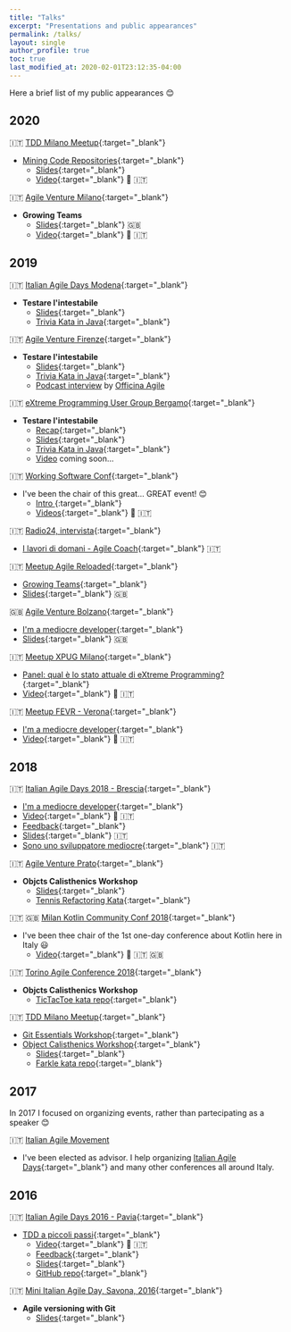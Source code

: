 ```yaml
---
title: "Talks"
excerpt: "Presentations and public appearances"
permalink: /talks/
layout: single
author_profile: true
toc: true
last_modified_at: 2020-02-01T23:12:35-04:00
---
```

Here a brief list of my public appearances :blush:

## 2020
:it: [TDD Milano Meetup](https://www.meetup.com/it-IT/TDD-Milano){:target="_blank"}  
* [Mining Code Repositories](https://www.meetup.com/it-IT/TDD-Milano/events/273031114/){:target="_blank"}
  * [Slides](https://docs.google.com/presentation/d/1EbqhJNjNU2hNCj1GluP7OG6In3wdLf2U74T4wrkhOxo/edit?usp=sharing){:target="_blank"}
  * [Video](https://youtu.be/KdrO_SQe-ds){:target="_blank"} :movie_camera: :it:


:it: [Agile Venture Milano](https://www.agilemovement.it/venture/2020/milano/){:target="_blank"}  
* **Growing Teams**
  * [Slides](https://www.slideshare.net/FerdinandoSantacroce/growing-teams-152158846){:target="_blank"} :uk:
  * [Video](https://vimeo.com/394385611){:target="_blank"} :movie_camera: :it:

## 2019
:it: [Italian Agile Days Modena](https://www.agileday.it/){:target="_blank"}  
* **Testare l'intestabile**
  * [Slides](https://www.slideshare.net/FerdinandoSantacroce/testare-lintestabile-italian-agile-days-2019-iad19){:target="_blank"}
  * [Trivia Kata in Java](https://github.com/jesuswasrasta/trivia-java){:target="_blank"}

:it: [Agile Venture Firenze](https://www.agilemovement.it/venture/2019/firenze/){:target="_blank"}  
* **Testare l'intestabile**
  * [Slides](https://www.slideshare.net/FerdinandoSantacroce/testare-lintestabile-workshop-agile-venture-firenze){:target="_blank"}
  * [Trivia Kata in Java](https://github.com/jesuswasrasta/trivia-java){:target="_blank"}
  * [Podcast interview](https://www.spreaker.com/user/10553302/intervista-ferdinandosantacroce-avfi) by [Officina Agile](https://www.officinaagile.it/)

:it: [eXtreme Programming User Group Bergamo](https://xpugbg.it/){:target="_blank"}  
* **Testare l'intestabile**
  * [Recap](https://xpugbg.it/blog/meetup-workshop-testare-l-intestabile-ferdinando-santacroce-resoconto/){:target="_blank"}
  * [Slides](https://www.slideshare.net/FerdinandoSantacroce/testare-lintestabile-workshop-xpugbg){:target="_blank"}
  * [Trivia Kata in Java](https://github.com/jesuswasrasta/trivia-java){:target="_blank"}
  * [Video](http://www.youtube.com/channel/UCkcDXjR2__NioW1m4voqH6w) coming soon...

:it: [Working Software Conf](https://www.agilemovement.it/workingsoftware/){:target="_blank"}  
* I've been the chair of this great... GREAT event! :blush: 
  * [Intro ](https://vimeo.com/351825816){:target="_blank"}
  * [Videos](https://vimeo.com/showcase/6189515){:target="_blank"} :movie_camera: :it:
  

:it: [Radio24, intervista](http://www.radio24.ilsole24ore.com/programma/i-lavori-di-domani/){:target="_blank"}  
 * [I lavori di domani - Agile Coach](http://www.radio24.ilsole24ore.com/programma/i-lavori-di-domani/agile-coach-175941-AC0jYqU){:target="_blank"} :it:

:it: [Meetup Agile Reloaded](https://www.meetup.com/it-IT/Agile-Reloaded-Meetup/){:target="_blank"}  
 * [Growing Teams](https://www.meetup.com/it-IT/Agile-Reloaded-Meetup/events/262065465/){:target="_blank"}
  * [Slides](https://www.slideshare.net/FerdinandoSantacroce/growing-teams-152158846){:target="_blank"} :uk:

:uk: [Agile Venture Bolzano](https://www.agilemovement.it/venture/2019/bolzano/){:target="_blank"}  
 * [I'm a mediocre developer](https://sessionize.com/s/ferdinando-santacroce/im_a_mediocre_developer/23243){:target="_blank"}
  * [Slides](https://www.slideshare.net/FerdinandoSantacroce/im-a-mediocre-developer-167929970){:target="_blank"} :uk:
 
:it: [Meetup XPUG Milano](https://www.meetup.com/it-IT/Milano-eXtreme-Programming-User-Group){:target="_blank"}  
 * [Panel: qual è lo stato attuale di eXtreme Programming?](https://www.meetup.com/it-IT/Milano-eXtreme-Programming-User-Group/events/260548356/){:target="_blank"}
  * [Video](https://www.youtube.com/watch?v=4CBU7G7s-wE){:target="_blank"} :movie_camera: :it:

:it: [Meetup FEVR - Verona](http://www.fevr.it){:target="_blank"}  
 * [I'm a mediocre developer](http://www.fevr.it/eventi/2019/03/im-a-mediocre-developer/){:target="_blank"}
  * [Video](https://www.facebook.com/marco.albarelli1/videos/10216948832264643/){:target="_blank"} :movie_camera: :it:

## 2018
:it: [Italian Agile Days 2018 - Brescia](https://www.agileday.it){:target="_blank"}  
 * [I'm a mediocre developer](https://www.agileday.it/front/sessions/im-a-mediocre-developer/){:target="_blank"}
  * [Video](https://vimeo.com/306402799){:target="_blank"} :movie_camera: :it:
  * [Feedback](https://www.linkedin.com/feed/update/urn:li:activity:6479380811970801664){:target="_blank"}
  * [Slides](https://www.slideshare.net/FerdinandoSantacroce/im-a-mediocre-developer){:target="_blank"} :it:
  * [Sono uno sviluppatore mediocre](http://www.mokabyte.it/2018/11/sviluppatoremediocre/){:target="_blank"} :it:

:it: [Agile Venture Prato](https://www.agileday.it/mini/2018/prato/){:target="_blank"}  
* **Objcts Calisthenics Workshop**
  * [Slides](https://www.slideshare.net/FerdinandoSantacroce/object-calisthenics-agile-venture-prato-2018){:target="_blank"}
  * [Tennis Refactoring Kata](https://github.com/jesuswasrasta/Tennis-Refactoring-Kata){:target="_blank"}

:it: :uk: [Milan Kotlin Community Conf 2018](https://milan.kotlincommunityconf.com){:target="_blank"}  
* I've been thee chair of the 1st one-day conference about Kotlin here in Italy :smiley:
  * [Video](https://vimeo.com/showcase/5286228){:target="_blank"} :movie_camera: :it: :uk:

:it: [Torino Agile Conference 2018](https://www.agileday.it/mini/2018/torino/#ferdinandosantacroce){:target="_blank"}  
* **Objcts Calisthenics Workshop**
  * [TicTacToe kata repo](https://github.com/jesuswasrasta/TicTacToe){:target="_blank"}

:it: [TDD Milano Meetup](https://www.meetup.com/it-IT/TDD-Milano){:target="_blank"}  
* [Git Essentials Workshop](https://www.meetup.com/it-IT/TDD-Milano/events/245383610/){:target="_blank"}
* [Object Calisthenics Workshop](https://www.meetup.com/it-IT/TDD-Milano/events/247937838/){:target="_blank"}
  * [Slides](https://www.slideshare.net/FerdinandoSantacroce/object-calisthenics-tdd-milano){:target="_blank"}
  * [Farkle kata repo](https://github.com/jesuswasrasta/KataFarkle){:target="_blank"}

## 2017
In 2017 I focused on organizing events, rather than partecipating as a speaker :blush:  

:it: [Italian Agile Movement](http://www.agilemovement.it/)
* I've been elected as advisor. I help organizing [Italian Agile Days](http://www.agileday.it/){:target="_blank"} and many other conferences all around Italy.

## 2016
:it: [Italian Agile Days 2016 - Pavia](http://www.agileday.it/2016/){:target="_blank"}
* [TDD a piccoli passi](http://www.agileday.it/front/sessions/4888/){:target="_blank"}
  * [Video](https://vimeo.com/198011164){:target="_blank"} :movie_camera: :it:
  * [Feedback](https://joind.in/event/iad16---italian-agile-days-2016/tdd-a-piccoli-passi){:target="_blank"}
  * [Slides](https://www.slideshare.net/FerdinandoSantacroce/tdd-a-piccoli-passi){:target="_blank"}
  * [GitHub repo](https://github.com/jesuswasrasta/SmallStepsTDD){:target="_blank"}

:it: [Mini Italian Agile Day, Savona, 2016](http://www.agileday.it/mini/2016/savona/){:target="_blank"}
* **Agile versioning with Git** 
  * [Slides](https://www.slideshare.net/FerdinandoSantacroce/agile-versioning-with-git-60998779){:target="_blank"}


